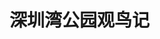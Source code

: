 # 深圳湾公园观鸟记

<PhotoAlbum 
  :featured="{
    src: '/images/2025-03-14-14-11-07.png',
    alt: '鹭大侠',
    caption: '最满意的一张，鹭大侠翩翩起舞'
  }"
  :photos="[
    {
      src: '/images/2025-03-14-14-16-12.png',
      alt: '鸟类写真'
    },
    {
      src: '/images/2025-03-14-14-16-19.png',
      alt: '鸟类写真'
    },
    {
      src: '/images/2025-03-14-14-16-25.png',
      alt: '红嘴鸥',
      caption: '叼着饼干的红嘴鸥，好可爱！'
    },
    {
      src: '/images/2025-03-14-14-16-37.png',
      alt: '鸟类写真'
    },
    {
      src: '/images/2025-03-14-14-16-43.png',
      alt: '鸟类写真'
    },
    {
      src: '/images/2025-03-14-14-16-49.png',
      alt: '鸟类写真'
    },
    {
      src: '/images/2025-03-14-14-16-55.png',
      alt: '鸟类写真'
    }
  ]"
/>

